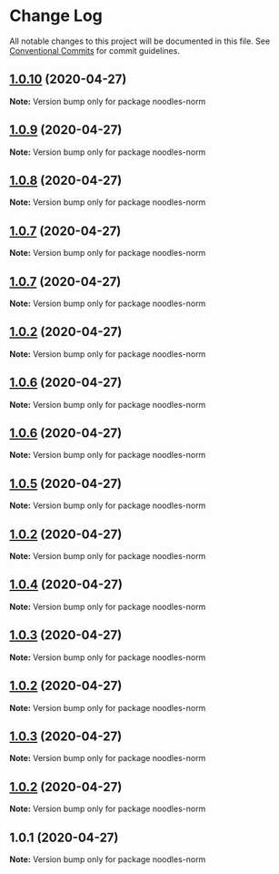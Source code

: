 # Change Log

All notable changes to this project will be documented in this file.
See [Conventional Commits](https://conventionalcommits.org) for commit guidelines.

## [1.0.10](https://github.com/geallenboy/noodles/compare/noodles-norm@1.0.1...noodles-norm@1.0.10) (2020-04-27)

**Note:** Version bump only for package noodles-norm





## [1.0.9](https://github.com/geallenboy/noodles/compare/noodles-norm@1.0.1...noodles-norm@1.0.9) (2020-04-27)

**Note:** Version bump only for package noodles-norm





## [1.0.8](https://github.com/geallenboy/noodles/compare/noodles-norm@1.0.1...noodles-norm@1.0.8) (2020-04-27)

**Note:** Version bump only for package noodles-norm





## [1.0.7](https://github.com/geallenboy/noodles/compare/noodles-norm@1.0.1...noodles-norm@1.0.7) (2020-04-27)

**Note:** Version bump only for package noodles-norm





## [1.0.7](https://github.com/geallenboy/noodles/compare/noodles-norm@1.0.1...noodles-norm@1.0.7) (2020-04-27)

**Note:** Version bump only for package noodles-norm





## [1.0.2](https://github.com/geallenboy/noodles/compare/noodles-norm@1.0.1...noodles-norm@1.0.2) (2020-04-27)

**Note:** Version bump only for package noodles-norm





## [1.0.6](https://github.com/geallenboy/noodles/compare/noodles-norm@1.0.1...noodles-norm@1.0.6) (2020-04-27)

**Note:** Version bump only for package noodles-norm





## [1.0.6](https://github.com/geallenboy/noodles/compare/noodles-norm@1.0.1...noodles-norm@1.0.6) (2020-04-27)

**Note:** Version bump only for package noodles-norm





## [1.0.5](https://github.com/geallenboy/noodles/compare/noodles-norm@1.0.1...noodles-norm@1.0.5) (2020-04-27)

**Note:** Version bump only for package noodles-norm





## [1.0.2](https://github.com/geallenboy/noodles/compare/noodles-norm@1.0.1...noodles-norm@1.0.2) (2020-04-27)

**Note:** Version bump only for package noodles-norm





## [1.0.4](https://github.com/geallenboy/noodles/compare/noodles-norm@1.0.1...noodles-norm@1.0.4) (2020-04-27)

**Note:** Version bump only for package noodles-norm





## [1.0.3](https://github.com/geallenboy/noodles/compare/noodles-norm@1.0.1...noodles-norm@1.0.3) (2020-04-27)

**Note:** Version bump only for package noodles-norm





## [1.0.2](https://github.com/geallenboy/noodles/compare/noodles-norm@1.0.1...noodles-norm@1.0.2) (2020-04-27)

**Note:** Version bump only for package noodles-norm





## [1.0.3](https://github.com/geallenboy/noodles/compare/noodles-norm@1.0.1...noodles-norm@1.0.3) (2020-04-27)

**Note:** Version bump only for package noodles-norm





## [1.0.2](https://github.com/geallenboy/noodles/compare/noodles-norm@1.0.1...noodles-norm@1.0.2) (2020-04-27)

**Note:** Version bump only for package noodles-norm





## 1.0.1 (2020-04-27)

**Note:** Version bump only for package noodles-norm
